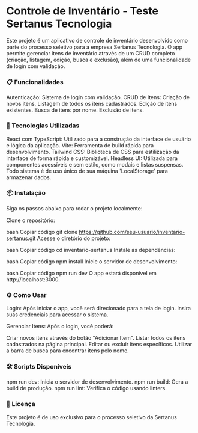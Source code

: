 
# Controle de Inventário - Teste Sertanus Tecnologia
Este projeto é um aplicativo de controle de inventário desenvolvido como parte do processo seletivo para a empresa Sertanus Tecnologia. O app permite gerenciar itens de inventário através de um CRUD completo (criação, listagem, edição, busca e exclusão), além de uma funcionalidade de login com validação.

### 📋 Funcionalidades
Autenticação: Sistema de login com validação.
CRUD de Itens:
Criação de novos itens.
Listagem de todos os itens cadastrados.
Edição de itens existentes.
Busca de itens por nome.
Exclusão de itens.
### 🚀 Tecnologias Utilizadas
React com TypeScript: Utilizado para a construção da interface de usuário e lógica da aplicação.
Vite: Ferramenta de build rápida para desenvolvimento.
Tailwind CSS: Biblioteca de CSS para estilização da interface de forma rápida e customizável.
Headless UI: Utilizada para componentes acessíveis e sem estilo, como modais e listas suspensas.
Todo sistema é de uso único de sua máquina 'LocalStorage' para armazenar dados.
### 📦 Instalação
Siga os passos abaixo para rodar o projeto localmente:

Clone o repositório:

bash
Copiar código
git clone https://github.com/seu-usuario/inventario-sertanus.git
Acesse o diretório do projeto:

bash
Copiar código
cd inventario-sertanus
Instale as dependências:

bash
Copiar código
npm install
Inicie o servidor de desenvolvimento:

bash
Copiar código
npm run dev
O app estará disponível em http://localhost:3000.

### ⚙️ Como Usar
Login: Após iniciar o app, você será direcionado para a tela de login. Insira suas credenciais para acessar o sistema.

Gerenciar Itens: Após o login, você poderá:

Criar novos itens através do botão "Adicionar Item".
Listar todos os itens cadastrados na página principal.
Editar ou excluir itens específicos.
Utilizar a barra de busca para encontrar itens pelo nome.
### 🛠️ Scripts Disponíveis
npm run dev: Inicia o servidor de desenvolvimento.
npm run build: Gera a build de produção.
npm run lint: Verifica o código usando linters.
### 📄 Licença
Este projeto é de uso exclusivo para o processo seletivo da Sertanus Tecnologia.
